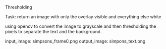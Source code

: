 Thresholding

Task: return an image with only the overlay visible and everything else white

using opencv to convert the image to grayscale and then thresholding the pixels to separate the text and the background.

input_image: simpsons_frame0.png
output_image: simpons_text.png

